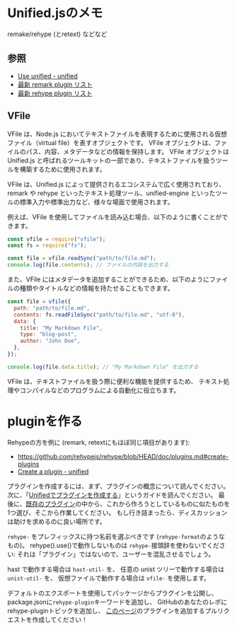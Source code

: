 # Unified.jsのメモ

remake/rehype (とretext) などなど

## 参照

- [Use unified - unified](https://unifiedjs.com/learn/guide/using-unified/)
- [最新 remark plugin リスト](https://github.com/remarkjs/remark/blob/HEAD/doc/plugins.md)
- [最新 rehype plugin リスト](https://github.com/rehypejs/rehype/blob/HEAD/doc/plugins.md)

## VFile

VFile は、Node.js においてテキストファイルを表現するために使用される仮想ファイル（virtual file）を表すオブジェクトです。
VFile オブジェクトは、ファイルのパス、内容、メタデータなどの情報を保持します。
VFile オブジェクトは Unified.js と呼ばれるツールキットの一部であり、テキストファイルを扱うツールを構築するために使用されます。

VFile は、Unified.js によって提供されるエコシステムで広く使用されており、
remark や rehype といったテキスト処理ツール、unified-engine といったツールの標準入力や標準出力など、様々な場面で使用されます。

例えば、VFile を使用してファイルを読み込む場合、以下のように書くことができます。

```javascript
const vfile = require("vfile");
const fs = require("fs");

const file = vfile.readSync("path/to/file.md");
console.log(file.contents); // ファイルの内容を出力する
```

また、VFile にはメタデータを追加することができるため、以下のようにファイルの種類やタイトルなどの情報を持たせることもできます。

```javascript
const file = vfile({
  path: "path/to/file.md",
  contents: fs.readFileSync("path/to/file.md", "utf-8"),
  data: {
    title: "My Markdown File",
    type: "blog-post",
    author: "John Doe",
  },
});

console.log(file.data.title); // "My Markdown File" を出力する
```

VFile は、テキストファイルを扱う際に便利な機能を提供するため、
テキスト処理やコンパイルなどのプログラムによる自動化に役立ちます。

# pluginを作る

Rehypeの方を例に (remark, retextにもほぼ同じ項目があります):

- https://github.com/rehypejs/rehype/blob/HEAD/doc/plugins.md#create-plugins
- [Create a plugin - unified](https://unifiedjs.com/learn/guide/create-a-plugin/)

プラグインを作成するには、まず、プラグインの概念について読んでください。
次に、「[Unifiedでプラグインを作成する](https://unifiedjs.com/learn/guide/create-a-plugin/)」というガイドを読んでください。
最後に、[既存のプラグイン](https://github.com/rehypejs/rehype/blob/HEAD/doc/plugins.md)の中から、これから作ろうとしているものに似たものを1つ選び、そこから作業してください。
もし行き詰まったら、ディスカッションは助けを求めるのに良い場所です。

`rehype-` をプレフィックスに持つ名前を選ぶべきです
(`rehype-format`のようなもの)。
rehype().use()で動作しないものは `rehype-`接頭辞を使わないでください: それは「プラグイン」ではないので、ユーザーを混乱させるでしょう。

hast で動作する場合は `hast-util-` を、
任意の unist ツリーで動作する場合は `unist-util-` を、
仮想ファイルで動作する場合は `vfile-` を使用します。

デフォルトのエクスポートを使用してパッケージからプラグインを公開し、
package.jsonに`rehype-plugin`キーワードを追加し、
GitHubのあなたのレポにrehype-pluginトピックを追加し、
[このページ](https://github.com/rehypejs/rehype/blob/HEAD/doc/plugins.md)のプラグインを追加するプルリクエストを作成してください！

